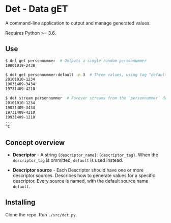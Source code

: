# Det - Data gET

A command-line application to output and manage generated values.

Requires Python >= 3.6.

## Use

```bash
$ det get personnummer  # Outputs a single random personnummer
19801019-2438
```

```bash
$ det get personnummer:default -n 3  # Three values, using tag "default"
20101010-1234
19831409-3434
19731409-4210
```

```bash
$ det stream personnummer  # Forever streams from the `personnummer` descriptor
20101010-1234
19831409-3434
19731409-4210
19931409-1218
...
^C
```

## Concept overview

* **Descriptor** - A string `{descriptor_name}:{descriptor_tag}`.
    When the `descriptor_tag` is ommitted, `default` is used instead.
    
* **Descriptor source** - Each Descriptor should have one or more descriptor sources.
    Describes how to generate values for a specific descriptor.
    Every source is named, with the default source name `default`.

## Installing

Clone the repo. Run `./src/det.py`.
